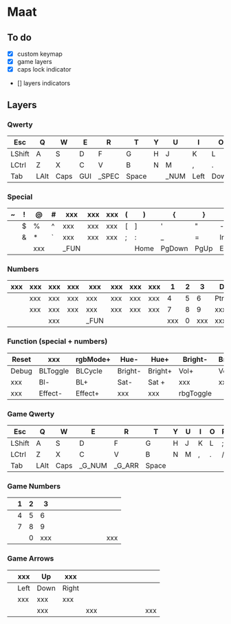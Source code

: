 # Maat

## To do
- [x] custom keymap
- [x] game layers
- [x] caps lock indicator
- [] layers indicators

## Layers

### Qwerty
| Esc   |   Q  |   W  |   E  |   R  |   T  |   Y  |   U  |   I  |   O  |   P  | Bksp |
|-|-|-|-|-|-|-|-|-|-|-|-|
| LShift|   A  |   S  |   D  |   F  |   G  |   H  |   J  |   K  |   L  |   ;  |Enter |
| LCtrl |   Z  |   X  |   C  |   V  |   B  |   N  |   M  |   ,  |   .  |   /  |RAlt  |
| Tab   | LAlt | Caps | GUI  |_SPEC |    Space   || _NUM | Left | Down |  Up  |Right |

### Special
|   ~  |   !  |   @  |   #  |  xxx |  xxx |  xxx |   (  |   )  |  {   |   }  |  +   |
|-|-|-|-|-|-|-|-|-|-|-|-|
|      |  $   |  %   |  ^   |  xxx |  xxx |  xxx |   [  |   ]  |   '  |   "  |  -   |
|      |  &   |  *   |  `   |  xxx |  xxx |  xxx |  ;   |   :  |   _  | =    |Insert|
|      |      | xxx  |      | _FUN |            ||      | Home |PgDown| PgUp | End  |

### Numbers
|  xxx |  xxx |  xxx |  xxx |  xxx |  xxx |  xxx |  xxx |   1  |   2  |   3  | Del  |
|-|-|-|-|-|-|-|-|-|-|-|-|
|      |  xxx |  xxx |  xxx |  xxx |  xxx |  xxx |  xxx |   4  |   5  |   6  |PtrScr|
|      |  xxx |  xxx |  xxx |  xxx |  xxx |  xxx |  xxx |   7  |   8  |   9  | xxx  |
|      |      |  xxx |      | _FUN |            ||      |  xxx |   0  | xxx  | xxx  |

### Function (special + numbers)
| Reset| xxx    |rgbMode+| Hue-  |Hue+   |Bright- |Bright+| xxx  | F1   |F2    |F3    |  xxx       |
|-|-|-|-|-|-|-|-|-|-|-|-|
| Debug|BLToggle|BLCycle |Bright-|Bright+|Vol+    |Vol+   | xxx  | F4   | F5   |F6    | xxx        |
|  xxx |Bl-     |BL+     |Sat-   |Sat +  | xxx    | xxx   |xxx   | F7   |F8    |F9    | xxx        |
| xxx  |Effect- |Effect+ | xxx   | xxx   |   rbgToggle   || xxx  |F10   | F11  |F12   |_GAME_QWERTY|

###  Game Qwerty
| Esc   |   Q  |   W  |   E  |   R  |   T  |   Y  |   U  |   I  |   O  |   P  | Bksp |
|-|-|-|-|-|-|-|-|-|-|-|-|
| LShift|   A  |   S  |   D  |   F  |   G  |   H  |   J  |   K  |   L  |   ;  |Enter |
| LCtrl |   Z  |   X  |   C  |   V  |   B  |   N  |   M  |   ,  |   .  |   /  |RAlt  |
| Tab   | LAlt | Caps |_G_NUM|_G_ARR|    Space   ||      |      |      |      |Right |

### Game Numbers
|       |   1  |   2  |   3   |      |      |      |      |      |      |      |      |
|-|-|-|-|-|-|-|-|-|-|-|-|
|       |   4  |   5  |   6  |      |      |      |      |      |      |      |      |
|       |   7  |   8  |   9  |      |      |      |      |      |      |      |      |
|       |      |   0  | xxx  |      |            ||      |      |      |      |  xxx |

### Game Arrows
|       |  xxx |  Up  |  xxx |      |      |      |      |      |      |      |      |
|-|-|-|-|-|-|-|-|-|-|-|-|
|       | Left | Down | Right|      |      |      |      |      |      |      |      |
|       |  xxx |  xxx |  xxx |      |      |      |      |      |      |      |      |
|       |      |  xxx |      |  xxx |            ||      |      |      |      |  xxx |

